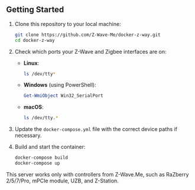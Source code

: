 ## Getting Started

1. Clone this repository to your local machine:

    ```sh
    git clone https://github.com/Z-Wave-Me/docker-z-way.git
    cd docker-z-way
    ```

2. Check which ports your Z-Wave and Zigbee interfaces are on:

    - **Linux**:

        ```sh
        ls /dev/tty*
        ```

    - **Windows** (using PowerShell):

        ```powershell
        Get-WmiObject Win32_SerialPort
        ```

    - **macOS**:

        ```sh
        ls /dev/tty.*
        ```

3. Update the `docker-compose.yml` file with the correct device paths if necessary.

4. Build and start the container:

    ```sh
    docker-compose build
    docker-compose up
    ```

This server works only with controllers from Z-Wave.Me, such as RaZberry 2/5/7/Pro, mPCIe module, UZB, and Z-Station.